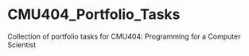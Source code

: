 # CMU404_Portfolio_Tasks
Collection of portfolio tasks for CMU404: Programming for a Computer Scientist
